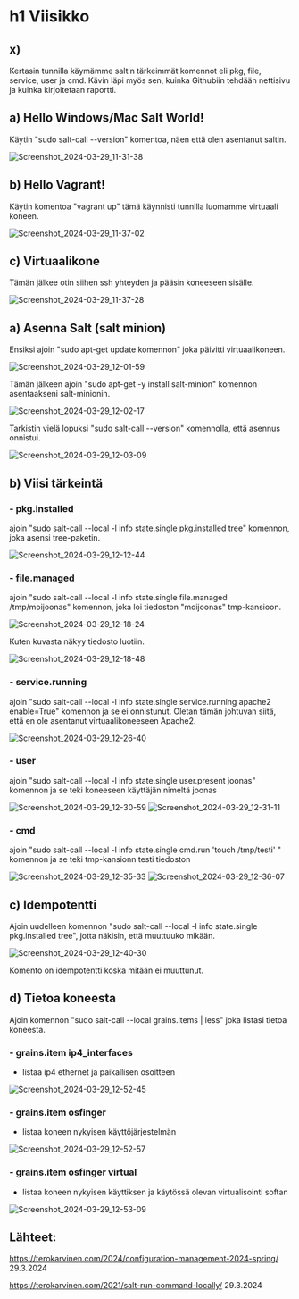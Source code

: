 # h1 Viisikko

## x)

Kertasin tunnilla käymämme saltin tärkeimmät komennot eli pkg, file, service, user ja cmd. Kävin läpi myös sen, kuinka Githubiin tehdään nettisivu ja kuinka kirjoitetaan raportti.

## a) Hello Windows/Mac Salt World!

Käytin "sudo salt-call --version" komentoa, näen että olen asentanut saltin.

![Screenshot_2024-03-29_11-31-38](https://github.com/JoonasKal/Palvelinten-Hallinta-Tehtvt/assets/104196551/1445afa7-dfdd-4ced-9abd-5754c8a58a21)

## b) Hello Vagrant!

Käytin komentoa "vagrant up" tämä käynnisti tunnilla luomamme virtuaali koneen.

![Screenshot_2024-03-29_11-37-02](https://github.com/JoonasKal/Palvelinten-Hallinta-Tehtvt/assets/104196551/b717faab-6fa3-4728-b46f-2c745aa3ab47)

## c) Virtuaalikone

Tämän jälkee otin siihen ssh yhteyden ja pääsin koneeseen sisälle.

![Screenshot_2024-03-29_11-37-28](https://github.com/JoonasKal/Palvelinten-Hallinta-Tehtvt/assets/104196551/06e38360-6ed8-444a-b2bf-6203b1b528a2)

## a) Asenna Salt (salt minion)

Ensiksi ajoin "sudo apt-get update komennon" joka päivitti virtuaalikoneen.

![Screenshot_2024-03-29_12-01-59](https://github.com/JoonasKal/Palvelinten-Hallinta-Tehtvt/assets/104196551/a1a29538-add3-4941-881f-cd1c5fd26aea)

Tämän jälkeen ajoin "sudo apt-get -y install salt-minion" komennon asentaakseni salt-minionin.

![Screenshot_2024-03-29_12-02-17](https://github.com/JoonasKal/Palvelinten-Hallinta-Tehtvt/assets/104196551/d545c8f0-934c-4fac-a888-bdacb90caaef)

Tarkistin vielä lopuksi "sudo salt-call --version" komennolla, että asennus onnistui.

![Screenshot_2024-03-29_12-03-09](https://github.com/JoonasKal/Palvelinten-Hallinta-Tehtvt/assets/104196551/7d3d7c0b-2009-4b52-8dfb-5eb846595d38)

## b) Viisi tärkeintä

### - pkg.installed
ajoin "sudo salt-call --local -l info state.single pkg.installed tree" komennon, joka asensi tree-paketin.

![Screenshot_2024-03-29_12-12-44](https://github.com/JoonasKal/Palvelinten-Hallinta-Tehtvt/assets/104196551/2dd82317-53fe-4453-91f2-5216e6c3c462)

### - file.managed
ajoin "sudo salt-call --local -l info state.single file.managed /tmp/moijoonas" komennon, joka loi tiedoston "moijoonas" tmp-kansioon.

![Screenshot_2024-03-29_12-18-24](https://github.com/JoonasKal/Palvelinten-Hallinta-Tehtvt/assets/104196551/b468c1dc-7c97-4925-8ae4-5378874f678f)

Kuten kuvasta näkyy tiedosto luotiin.

![Screenshot_2024-03-29_12-18-48](https://github.com/JoonasKal/Palvelinten-Hallinta-Tehtvt/assets/104196551/0adcb670-9fc4-495f-9225-f4d151b7bc20)

### - service.running
ajoin "sudo salt-call --local -l info state.single service.running apache2 enable=True" komennon ja se ei onnistunut. Oletan tämän johtuvan siitä, että en ole asentanut virtuaalikoneeseen Apache2.

![Screenshot_2024-03-29_12-26-40](https://github.com/JoonasKal/Palvelinten-Hallinta-Tehtvt/assets/104196551/1fa9abf8-f58d-4e92-a28e-5dde937c679d)

### - user
ajoin "sudo salt-call --local -l info state.single user.present joonas" komennon ja se teki koneeseen käyttäjän nimeltä joonas

![Screenshot_2024-03-29_12-30-59](https://github.com/JoonasKal/Palvelinten-Hallinta-Tehtvt/assets/104196551/32929cde-09e5-4c2d-840c-fdff2155f00a)
![Screenshot_2024-03-29_12-31-11](https://github.com/JoonasKal/Palvelinten-Hallinta-Tehtvt/assets/104196551/28913481-9f75-4de0-8b97-53d0ca25231a)

### - cmd
ajoin "sudo salt-call --local -l info state.single cmd.run 'touch /tmp/testi' " komennon ja se teki tmp-kansionn testi tiedoston

![Screenshot_2024-03-29_12-35-33](https://github.com/JoonasKal/Palvelinten-Hallinta-Tehtvt/assets/104196551/cfe6136a-03b5-4c8e-9851-af9e55e26dfb)
![Screenshot_2024-03-29_12-36-07](https://github.com/JoonasKal/Palvelinten-Hallinta-Tehtvt/assets/104196551/45b25ede-ea30-4c84-9b42-7d7c7f600561)

## c) Idempotentti

Ajoin uudelleen komennon "sudo salt-call --local -l info state.single pkg.installed tree", jotta näkisin, että muuttuuko mikään.

![Screenshot_2024-03-29_12-40-30](https://github.com/JoonasKal/Palvelinten-Hallinta-Tehtvt/assets/104196551/baf1d129-7034-4c5f-aabb-38a8833fc014)

Komento on idempotentti koska mitään ei muuttunut.

## d) Tietoa koneesta

Ajoin komennon "sudo salt-call --local grains.items | less" joka listasi tietoa koneesta.

### - grains.item ip4_interfaces

- listaa ip4 ethernet ja paikallisen osoitteen

![Screenshot_2024-03-29_12-52-45](https://github.com/JoonasKal/Palvelinten-Hallinta-Tehtvt/assets/104196551/3ac4cee3-f065-4f34-a720-d373b1601cbf)

### - grains.item osfinger

- listaa koneen nykyisen käyttöjärjestelmän

![Screenshot_2024-03-29_12-52-57](https://github.com/JoonasKal/Palvelinten-Hallinta-Tehtvt/assets/104196551/464d9d4e-24d3-42ae-b2e3-3e4e38077258)

### - grains.item osfinger virtual

- listaa koneen nykyisen käyttiksen ja käytössä olevan virtualisointi softan

![Screenshot_2024-03-29_12-53-09](https://github.com/JoonasKal/Palvelinten-Hallinta-Tehtvt/assets/104196551/b7df8dac-838b-4101-ad45-96d5ed8286e6)



## Lähteet:

https://terokarvinen.com/2024/configuration-management-2024-spring/ 29.3.2024

https://terokarvinen.com/2021/salt-run-command-locally/ 29.3.2024
